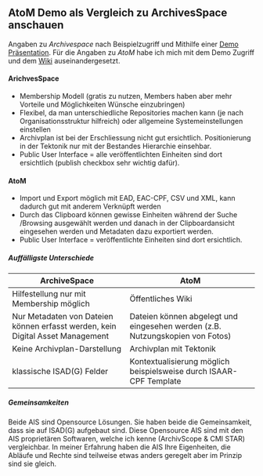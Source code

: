 ## AtoM Demo als Vergleich zu ArchivesSpace anschauen

Angaben zu _Archivespace_ nach Beispielzugriff und Mithilfe einer [Demo Präsentation](https://www.youtube.com/watch?v=GFc8rgQOYWg&list=PL3cxupmXL7WiXaHnpVquPrUUiLiDAMhg0). 
Für die Angaben zu _AtoM_ habe ich mich mit dem Demo Zugriff und dem [Wiki](https://wiki.accesstomemory.org/wiki/Main_Page) auseinandergesetzt.

#### ArichvesSpace
-	Membership Modell (gratis zu nutzen, Members haben aber mehr Vorteile und Möglichkeiten Wünsche einzubringen)
-	Flexibel, da man unterschiedliche Repositories machen kann (je nach Organisationsstruktur hilfreich) oder allgemeine Systemeinstellungen einstellen
-	Archivplan ist bei der Erschliessung nicht gut ersichtlich. Positionierung in der Tektonik nur mit der Bestandes Hierarchie einsehbar. 
-	Public User Interface = alle veröffentlichten Einheiten sind dort ersichtlich (publish checkbox sehr wichtig dafür).

#### AtoM
-	Import und Export möglich mit EAD, EAC-CPF, CSV und XML, kann dadurch gut mit anderem Verknüpft werden
-	Durch das Clipboard können gewisse Einheiten während der Suche /Browsing ausgewählt werden und danach in der Clipboardansicht eingesehen werden und Metadaten dazu exportiert werden.
-	Public User Interface = veröffentlichte Einheiten sind dort ersichtlich.

##### Auffälligste Unterschiede
| ArchiveSpace  | AtoM |
| ------------- | ------------- |
| Hilfestellung nur mit Membership möglich  | Öffentliches Wiki  |
| Nur Metadaten von Dateien können erfasst werden, kein Digital Asset Management  | Dateien können abgelegt und eingesehen werden (z.B. Nutzungskopien von Fotos)  |
| Keine Archivplan-Darstellung  | Archivplan mit Tektonik  |
| klassische ISAD(G) Felder  | Kontextualisierung möglich beispielsweise durch ISAAR-CPF Template  |

##### Gemeinsamkeiten
Beide AIS sind Opensource Lösungen. Sie haben beide die Gemeinsamkeit, dass sie auf ISAD(G) aufgebaut sind. Diese Opensource AIS sind mit den AIS proprietären Softwaren, welche ich kenne (ArchivScope & CMI STAR) vergleichbar. In meiner Erfahrung haben die AIS Ihre Eigenheiten, die Abläufe und Rechte sind teilweise etwas anders geregelt aber im Prinzip sind sie gleich. 
